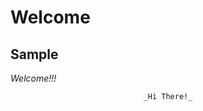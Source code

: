 <html>
  <head>
	<title>Welcome!</title>
  </head>
  <body>
    
# Welcome
## Sample

_Welcome!!!_

<div style="text-align:center">
  
	_Hi There!_

 </div>
</body>
</html>